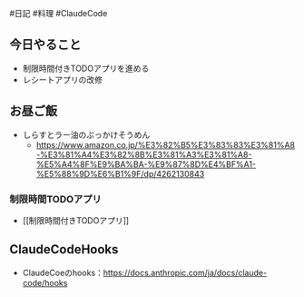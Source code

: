 #日記 #料理 #ClaudeCode 

## 今日やること
- 制限時間付きTODOアプリを進める
- レシートアプリの改修

## お昼ご飯
- しらすとラー油のぶっかけそうめん
	- https://www.amazon.co.jp/%E3%82%B5%E3%83%83%E3%81%A8-%E3%81%A4%E3%82%8B%E3%81%A3%E3%81%A8-%E5%A4%8F%E9%BA%BA-%E9%87%8D%E4%BF%A1-%E5%88%9D%E6%B1%9F/dp/4262130843

### 制限時間TODOアプリ
- [[制限時間付きTODOアプリ]]

## ClaudeCodeHooks
- ClaudeCoeのhooks：https://docs.anthropic.com/ja/docs/claude-code/hooks
